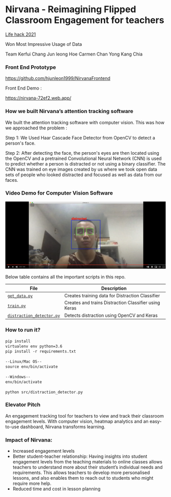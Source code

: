 # Nirvana - Reimagining Flipped Classroom Engagement for teachers

[Life hack 2021](https://lifehack-2021.devpost.com/)

Won Most Impressive Usage of Data

Team 
Kerfui Chang
Jun leong Hoe
Carmen Chan
Yong Kang Chia

### Front End Prototype
https://github.com/hjunleon1999/NirvanaFrontend

Front End Demo : 

https://nirvana-72ef2.web.app/

### How we built Nirvana’s attention tracking software

We built the attention tracking software with computer vision. This was how we approached the problem : 

Step 1: We Used Haar Cascade Face Detector from OpenCV to detect a person's face.

Step 2: After detecting the face, the person's eyes are then located using the OpenCV and a pretrained Convolutional Neural Network (CNN) is used to predict whether a person is distracted or not using a binary classifier. The CNN was trained on eye images created by us where we took open data sets of people who looked distracted and focused as well as data from our faces.

### Video Demo for Computer Vision Software
[![Everything Is AWESOME](additional/demo.png)](https://youtu.be/SJ1-PvWhSbc "Everything Is AWESOME")

Below table contains all the important scripts in this repo.

| File  | Description  |
|---|---|
| [`get_data.py`](https://github.com/ExtremelySunnyYK/Lifehack-2021/blob/master/src/get_data.py)  | Creates training data for Distraction Classifier  |
| [`train.py`](https://github.com/johannesharmse/ExtremelySunnyYK/Lifehack-2021/master/src/cnn/train.py)  | Creates and trains Distraction Classifier using Keras  |
| [`distraction_detector.py`](https://github.com/ExtremelySunnyYK/Lifehack-2021/blob/master/src/distraction_detector.py)  | Detects distraction using OpenCV and Keras |


### How to run it?
```
pip install 
virtualenv env python=3.6
pip install -r requirements.txt

--Linux/Mac OS--
source env/bin/activate

--Windows--
env/bin/activate

python src/distraction_detector.py
```

### Elevator Pitch
An engagement tracking tool for teachers to view and track their classroom engagement levels. With computer vision, heatmap analytics and an easy-to-use dashboard, Nirvana transforms learning. 



### Impact of Nirvana: 
- Increased engagement levels
- Better student-teacher relationship: Having insights into student engagement levels from the teaching materials to online classes allows teachers to understand more about their student’s individual needs and requirements. This allows teachers to develop more personalised lessons, and also enables them to reach out to students who might require more help. 
- Reduced time and cost in lesson planning





